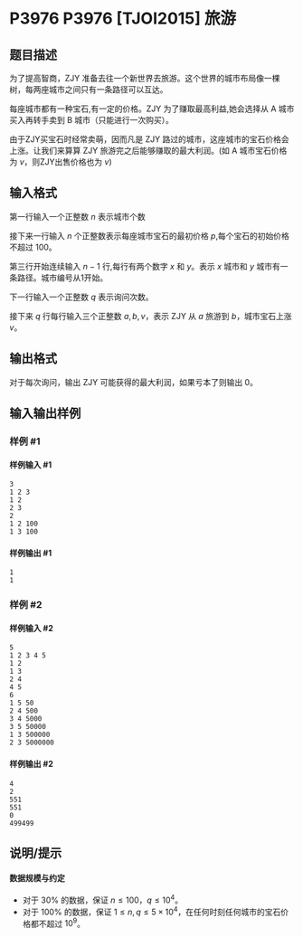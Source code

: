 # P3976 P3976 [TJOI2015] 旅游

## 题目描述

为了提高智商，ZJY 准备去往一个新世界去旅游。这个世界的城市布局像一棵树，每两座城市之间只有一条路径可以互达。  

每座城市都有一种宝石,有一定的价格。ZJY 为了赚取最高利益,她会选择从 A 城市买入再转手卖到 B 城市（只能进行一次购买）。  

由于ZJY买宝石时经常卖萌，因而凡是 ZJY 路过的城市，这座城市的宝石价格会上涨。让我们来算算 ZJY 旅游完之后能够赚取的最大利润。(如 A 城市宝石价格为 $v$，则ZJY出售价格也为 $v$)

## 输入格式

第一行输入一个正整数 $n$ 表示城市个数

接下来一行输入 $n$ 个正整数表示每座城市宝石的最初价格 $p$,每个宝石的初始价格不超过 $100$。

第三行开始连续输入 $n-1$ 行,每行有两个数字 $x$ 和 $y$。表示 $x$ 城市和 $y$ 城市有一条路径。城市编号从$1$开始。  

下一行输入一个正整数 $q$ 表示询问次数。

接下来 $q$ 行每行输入三个正整数 $a,b,v$，表示 ZJY 从 $a$ 旅游到 $b$，城市宝石上涨 $v$。

## 输出格式

对于每次询问，输出 ZJY 可能获得的最大利润，如果亏本了则输出 $0$。

## 输入输出样例

### 样例 #1

#### 样例输入 #1

```
3
1 2 3
1 2
2 3
2
1 2 100
1 3 100
```

#### 样例输出 #1

```
1
1
```

### 样例 #2

#### 样例输入 #2

```
5
1 2 3 4 5
1 2
1 3
2 4
4 5
6
1 5 50
2 4 500
3 4 5000
3 5 50000
1 3 500000
2 3 5000000
```

#### 样例输出 #2

```
4
2
551
551
0
499499
```

## 说明/提示

#### 数据规模与约定

- 对于 $30\%$ 的数据，保证 $n \le 100$，$q \le 10^4$。
- 对于 $100\%$ 的数据，保证 $1\le n,q \le 5\times 10^4$，在任何时刻任何城市的宝石价格都不超过 $10^9$。

